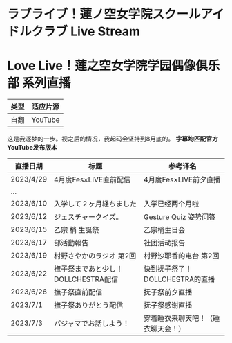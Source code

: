 # ラブライブ！蓮ノ空女学院スクールアイドルクラブ Live Stream
# Love Live！莲之空女学院学园偶像俱乐部 系列直播
| 类型 | 适应片源 |
| --- | --- |
| 自翻 | YouTube |

这是我逐梦的一步。视之后的情况，我起码会坚持到8月底的。
**字幕均匹配官方YouTube发布版本**

| 直播日期 | 标题 | 参考译名 |
| ---------- | -- | -- |
| 2023/4/29 | 4月度Fes×LIVE直前配信 | 4月度Fes×LIVE前夕直播 |
| … | | |
| 2023/6/10 | 入学して２ヶ月経ちました | 入学已经两个月啦 |
| 2023/6/12 | ジェスチャークイズ。 | Gesture Quiz 姿势问答 |
| 2023/6/15 | 乙宗 梢 生誕祭 | 乙宗梢生日会 |
| 2023/6/17 | 部活動報告 | 社团活动报告 |
| 2023/6/19 | 村野さやかのラジオ 第2回 | 村野沙耶香的电台 第2回 |
| 2023/6/22 | 撫子祭まであと少し！DOLLCHESTRA配信 | 快到抚子祭了！DOLLCHESTRA的直播 |
| 2023/6/26 | 撫子祭直前配信 | 抚子祭前夕直播 |
| 2023/7/1 | 撫子祭ありがとう配信 | 抚子祭感谢直播 |
| 2023/7/3 | パジャマでお話しよう！| 穿着睡衣来聊天吧！（睡衣聊天会！）|
